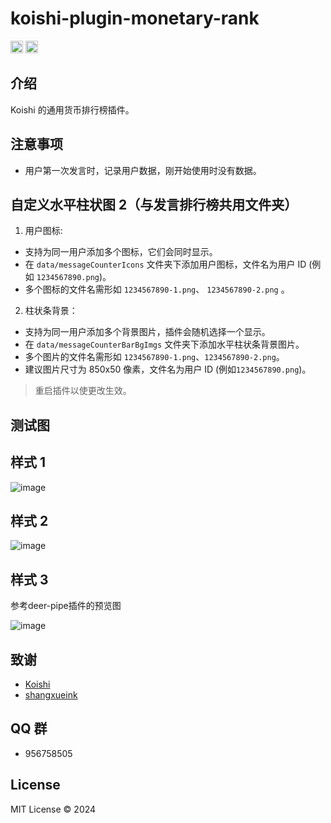 # koishi-plugin-monetary-rank

[<img alt="github" src="https://img.shields.io/badge/github-araea/monetary_rank-8da0cb?style=for-the-badge&labelColor=555555&logo=github" height="20">](https://github.com/araea/koishi-plugin-monetary-rank)
[<img alt="npm" src="https://img.shields.io/npm/v/koishi-plugin-monetary-rank.svg?style=for-the-badge&color=fc8d62&logo=npm" height="20">](https://www.npmjs.com/package/koishi-plugin-monetary-rank)

## 介绍

Koishi 的通用货币排行榜插件。

## 注意事项

- 用户第一次发言时，记录用户数据，刚开始使用时没有数据。

## 自定义水平柱状图 2（与发言排行榜共用文件夹）

1. 用户图标:

- 支持为同一用户添加多个图标，它们会同时显示。
- 在 `data/messageCounterIcons` 文件夹下添加用户图标，文件名为用户 ID (例如 `1234567890.png`)。
- 多个图标的文件名需形如  `1234567890-1.png`、 `1234567890-2.png` 。

2. 柱状条背景：

- 支持为同一用户添加多个背景图片，插件会随机选择一个显示。
- 在 `data/messageCounterBarBgImgs` 文件夹下添加水平柱状条背景图片。
- 多个图片的文件名需形如 `1234567890-1.png`、`1234567890-2.png`。
- 建议图片尺寸为 850x50 像素，文件名为用户 ID (例如`1234567890.png`)。

> 重启插件以使更改生效。

## 测试图

## 样式 1

![image](https://github.com/user-attachments/assets/68cad6c7-edeb-454a-9299-1ad70d66d83e)

## 样式 2

![image](https://github.com/user-attachments/assets/eb6bf930-12e7-450b-89de-2e07f678c66e)

## 样式 3

参考deer-pipe插件的预览图

![image](https://i0.hdslb.com/bfs/article/39dd40e20d04f85291bc2cb7cc0a367f312276085.png)

## 致谢

* [Koishi](https://koishi.chat/)
* [shangxueink](https://github.com/araea/koishi-plugin-monetary-rank/pull/1)

## QQ 群

- 956758505

## License

MIT License © 2024
